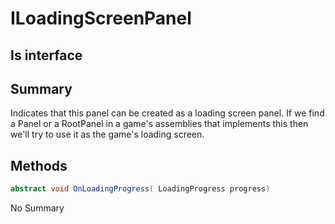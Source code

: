 # ILoadingScreenPanel

## Is interface

## Summary

Indicates that this panel can be created as a loading screen panel.
If we find a Panel or a RootPanel in a game's assemblies that implements this
then we'll try to use it as the game's loading screen.
## Methods

```c#
abstract void OnLoadingProgress( LoadingProgress progress) 
```
No Summary
